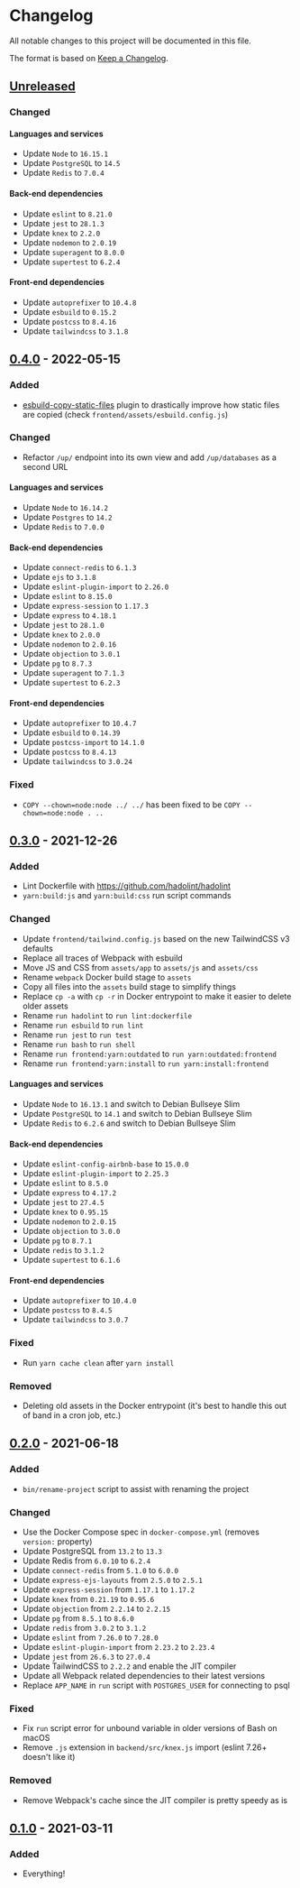 # Changelog

All notable changes to this project will be documented in this file.

The format is based on [Keep a
Changelog](https://keepachangelog.com/en/1.0.0/).

## [Unreleased]

### Changed

#### Languages and services

- Update `Node` to `16.15.1`
- Update `PostgreSQL` to `14.5`
- Update `Redis` to `7.0.4`

#### Back-end dependencies

- Update `eslint` to `8.21.0`
- Update `jest` to `28.1.3`
- Update `knex` to `2.2.0`
- Update `nodemon` to `2.0.19`
- Update `superagent` to `8.0.0`
- Update `supertest` to `6.2.4`

#### Front-end dependencies

- Update `autoprefixer` to `10.4.8`
- Update `esbuild` to `0.15.2`
- Update `postcss` to `8.4.16`
- Update `tailwindcss` to `3.1.8`

## [0.4.0] - 2022-05-15

### Added

- [esbuild-copy-static-files](https://github.com/nickjj/esbuild-copy-static-files) plugin to drastically improve how static files are copied (check `frontend/assets/esbuild.config.js`)

### Changed

- Refactor `/up/` endpoint into its own view and add `/up/databases` as a second URL

#### Languages and services

- Update `Node` to `16.14.2`
- Update `Postgres` to `14.2`
- Update `Redis` to `7.0.0`

#### Back-end dependencies

- Update `connect-redis` to `6.1.3`
- Update `ejs` to `3.1.8`
- Update `eslint-plugin-import` to `2.26.0`
- Update `eslint` to `8.15.0`
- Update `express-session` to `1.17.3`
- Update `express` to `4.18.1`
- Update `jest` to `28.1.0`
- Update `knex` to `2.0.0`
- Update `nodemon` to `2.0.16`
- Update `objection` to `3.0.1`
- Update `pg` to `8.7.3`
- Update `superagent` to `7.1.3`
- Update `supertest` to `6.2.3`

#### Front-end dependencies

- Update `autoprefixer` to `10.4.7`
- Update `esbuild` to `0.14.39`
- Update `postcss-import` to `14.1.0`
- Update `postcss` to `8.4.13`
- Update `tailwindcss` to `3.0.24`

### Fixed

- `COPY --chown=node:node ../ ../` has been fixed to be `COPY --chown=node:node . ..`

## [0.3.0] - 2021-12-26

### Added

- Lint Dockerfile with <https://github.com/hadolint/hadolint>
- `yarn:build:js` and `yarn:build:css` run script commands

### Changed

- Update `frontend/tailwind.config.js` based on the new TailwindCSS v3 defaults
- Replace all traces of Webpack with esbuild
- Move JS and CSS from `assets/app` to `assets/js` and `assets/css`
- Rename `webpack` Docker build stage to `assets`
- Copy all files into the `assets` build stage to simplify things
- Replace `cp -a` with `cp -r` in Docker entrypoint to make it easier to delete older assets
- Rename `run hadolint` to `run lint:dockerfile`
- Rename `run esbuild` to `run lint`
- Rename `run jest` to `run test`
- Rename `run bash` to `run shell`
- Rename `run frontend:yarn:outdated` to `run yarn:outdated:frontend`
- Rename `run frontend:yarn:install` to `run yarn:install:frontend`

#### Languages and services

- Update `Node` to `16.13.1` and switch to Debian Bullseye Slim
- Update `PostgreSQL` to `14.1` and switch to Debian Bullseye Slim
- Update `Redis` to `6.2.6` and switch to Debian Bullseye Slim

#### Back-end dependencies

- Update `eslint-config-airbnb-base` to `15.0.0`
- Update `eslint-plugin-import` to `2.25.3`
- Update `eslint` to `8.5.0`
- Update `express` to `4.17.2`
- Update `jest` to `27.4.5`
- Update `knex` to `0.95.15`
- Update `nodemon` to `2.0.15`
- Update `objection` to `3.0.0`
- Update `pg` to `8.7.1`
- Update `redis` to `3.1.2`
- Update `supertest` to `6.1.6`

#### Front-end dependencies

- Update `autoprefixer` to `10.4.0`
- Update `postcss` to `8.4.5`
- Update `tailwindcss` to `3.0.7`

### Fixed

- Run `yarn cache clean` after `yarn install`

### Removed

- Deleting old assets in the Docker entrypoint (it's best to handle this out of band in a cron job, etc.)

## [0.2.0] - 2021-06-18

### Added

- `bin/rename-project` script to assist with renaming the project

### Changed

- Use the Docker Compose spec in `docker-compose.yml` (removes `version:` property)
- Update PostgreSQL from `13.2` to `13.3`
- Update Redis from `6.0.10` to `6.2.4`
- Update `connect-redis` from `5.1.0` to `6.0.0`
- Update `express-ejs-layouts` from `2.5.0` to `2.5.1`
- Update `express-session` from `1.17.1` to `1.17.2`
- Update `knex` from `0.21.19` to `0.95.6`
- Update `objection` from `2.2.14` to `2.2.15`
- Update `pg` from `8.5.1` to `8.6.0`
- Update `redis` from `3.0.2` to `3.1.2`
- Update `eslint` from `7.26.0` to `7.28.0`
- Update `eslint-plugin-import` from `2.23.2` to `2.23.4`
- Update `jest` from `26.6.3` to `27.0.4`
- Update TailwindCSS to `2.2.2` and enable the JIT compiler
- Update all Webpack related dependencies to their latest versions
- Replace `APP_NAME` in `run` script with `POSTGRES_USER` for connecting to psql

### Fixed

- Fix `run` script error for unbound variable in older versions of Bash on macOS
- Remove `.js` extension in `backend/src/knex.js` import (eslint 7.26+ doesn't like it)

### Removed

- Remove Webpack's cache since the JIT compiler is pretty speedy as is

## [0.1.0] - 2021-03-11

### Added

- Everything!

[Unreleased]: https://github.com/nickjj/docker-node-example/compare/0.4.0...HEAD
[0.4.0]: https://github.com/nickjj/docker-node-example/compare/0.3.0...0.4.0
[0.3.0]: https://github.com/nickjj/docker-node-example/compare/0.2.0...0.3.0
[0.2.0]: https://github.com/nickjj/docker-node-example/compare/0.1.0...0.2.0
[0.1.0]: https://github.com/nickjj/docker-node-example/releases/tag/0.1.0

